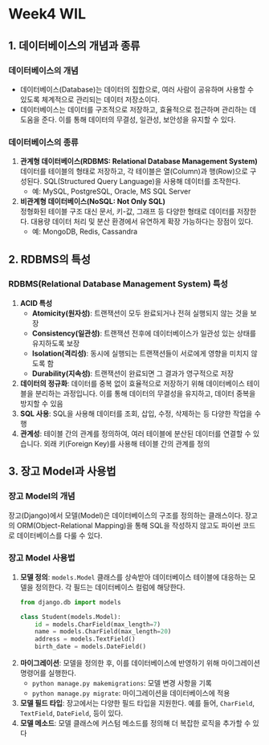 # Week4 WIL
## 1. 데이터베이스의 개념과 종류
### 데이터베이스의 개념
- 데이터베이스(Database)는 데이터의 집합으로, 여러 사람이 공유하며 사용할 수 있도록 체계적으로 관리되는 데이터 저장소이다. 
- 데이터베이스는 데이터를 구조적으로 저장하고, 효율적으로 접근하며 관리하는 데 도움을 준다. 이를 통해 데이터의 무결성, 일관성, 보안성을 유지할 수 있다.
### 데이터베이스의 종류
1. **관계형 데이터베이스(RDBMS: Relational Database Management System)**  
   데이터를 테이블의 형태로 저장하고, 각 테이블은 열(Column)과 행(Row)으로 구성된다. SQL(Structured Query Language)을 사용해 데이터를 조작한다.
   - 예: MySQL, PostgreSQL, Oracle, MS SQL Server
2. **비관계형 데이터베이스(NoSQL: Not Only SQL)**  
   정형화된 테이블 구조 대신 문서, 키-값, 그래프 등 다양한 형태로 데이터를 저장한다. 대용량 데이터 처리 및 분산 환경에서 유연하게 확장 가능하다는 장점이 있다.
   - 예: MongoDB, Redis, Cassandra

## 2. RDBMS의 특성
### RDBMS(Relational Database Management System) 특성
1. **ACID 특성**
   - **Atomicity(원자성)**: 트랜잭션이 모두 완료되거나 전혀 실행되지 않는 것을 보장
   - **Consistency(일관성)**: 트랜잭션 전후에 데이터베이스가 일관성 있는 상태를 유지하도록 보장
   - **Isolation(격리성)**: 동시에 실행되는 트랜잭션들이 서로에게 영향을 미치지 않도록 함
   - **Durability(지속성)**: 트랜잭션이 완료되면 그 결과가 영구적으로 저장
2. **데이터의 정규화**: 데이터를 중복 없이 효율적으로 저장하기 위해 데이터베이스 테이블을 분리하는 과정입니다. 이를 통해 데이터의 무결성을 유지하고, 데이터 중복을 방지할 수 있음
3. **SQL 사용**: SQL을 사용해 데이터를 조회, 삽입, 수정, 삭제하는 등 다양한 작업을 수행
4. **관계성**: 테이블 간의 관계를 정의하여, 여러 테이블에 분산된 데이터를 연결할 수 있습니다. 외래 키(Foreign Key)를 사용해 테이블 간의 관계를 정의

## 3. 장고 Model과 사용법
### 장고 Model의 개념
장고(Django)에서 모델(Model)은 데이터베이스의 구조를 정의하는 클래스이다. 장고의 ORM(Object-Relational Mapping)을 통해 SQL을 작성하지 않고도 파이썬 코드로 데이터베이스를 다룰 수 있다.
### 장고 Model 사용법
1. **모델 정의**: `models.Model` 클래스를 상속받아 데이터베이스 테이블에 대응하는 모델을 정의한다. 각 필드는 데이터베이스 컬럼에 해당한다.
   ```python
   from django.db import models

   class Student(models.Model):
       id = models.CharField(max_length=7)
       name = models.CharField(max_length=20)
       address = models.TextField()
       birth_date = models.DateField()
   ```
2. **마이그레이션**: 모델을 정의한 후, 이를 데이터베이스에 반영하기 위해 마이그레이션 명령어를 실행한다.
   - `python manage.py makemigrations`: 모델 변경 사항을 기록
   - `python manage.py migrate`: 마이그레이션을 데이터베이스에 적용
3. **모델 필드 타입**: 장고에서는 다양한 필드 타입을 지원한다. 예를 들어, `CharField`, `TextField`, `DateField`, 등이 있다.
4. **모델 메소드**: 모델 클래스에 커스텀 메소드를 정의해 더 복잡한 로직을 추가할 수 있다
